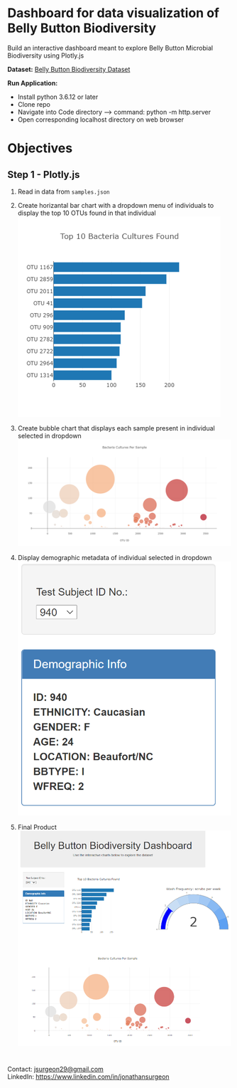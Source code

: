 # Dashboard for data visualization of Belly Button Biodiversity
Build an interactive dashboard meant to explore Belly Button Microbial Biodiversity using Plotly.js

**Dataset:**
[Belly Button Biodiversity Dataset](http://robdunnlab.com/projects/belly-button-biodiversity/results-and-data/)

**Run Application:**
* Install python 3.6.12 or later
* Clone repo
* Navigate into Code directory --> command: python -m http.server
* Open corresponding localhost directory on web browser

# Objectives
## Step 1 - Plotly.js
1. Read in data from `samples.json`
2. Create horizantal bar chart with a dropdown menu of individuals to display the top 10 OTUs found in that individual  
![](/Images/horizontal_bar.png)

3. Create bubble chart that displays each sample present in individual selected in dropdown  
![](/Images/bubble_chart.png)

4. Display demographic metadata of individual selected in dropdown  
![](/Images/metadata.png)

5. Final Product
![](/Images/final_product.png)

#
Contact: jsurgeon29@gmail.com  
LinkedIn: https://www.linkedin.com/in/jonathansurgeon
